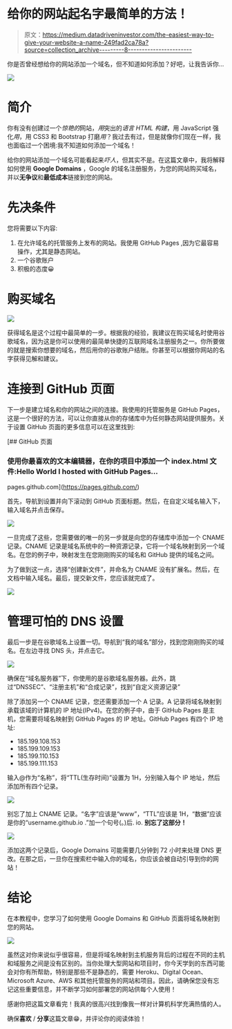 # 给你的网站起名字最简单的方法！

> 原文：<https://medium.datadriveninvestor.com/the-easiest-way-to-give-your-website-a-name-249fad2ca78a?source=collection_archive---------8----------------------->

你是否曾经想给你的网站添加一个域名，但不知道如何添加？好吧，让我告诉你…

![](img/86e3df7b9b7c160447cc5cac49486d2a.png)

# **简介**

你有没有创建过一个*惊艳的*网站，*用*突出的*语言 HTML 构建*，用 JavaScript 强化*用*，用 CSS3 和 Bootstrap 打磨*用*？我过去有过，但是就像你们现在一样，我也面临过一个困境:我不知道如何添加一个域名！

给你的网站添加一个域名可能看起来*吓人*，但其实不是。在这篇文章中，我将解释如何使用 **Google Domains** ，Google 的域名注册服务，为您的网站购买域名，并以**无争议**和**最低成本**链接到您的网站。

# 先决条件

您将需要以下内容:

1.  在允许域名的托管服务上发布的网站。我使用 GitHub Pages ,因为它最容易操作，尤其是静态网站。
2.  一个谷歌账户
3.  积极的态度😀

# 购买域名

![](img/6013ac4e59875f380146e0aad8214251.png)

获得域名是这个过程中最简单的一步。根据我的经验，我建议在购买域名时使用谷歌域名，因为这是你可以使用的最简单快捷的互联网域名注册服务之一。你所要做的就是搜索你想要的域名，然后用你的谷歌账户结账。你甚至可以根据你网站的名字获得见解和建议。

# 连接到 GitHub 页面

下一步是建立域名和你的网站之间的连接。我使用的托管服务是 GitHub Pages，这是一个很好的方法，可以让你直接从你的存储库中为任何静态网站提供服务。关于设置 GitHub 页面的更多信息可以在这里找到:

[](https://pages.github.com/) [## GitHub 页面

### 使用你最喜欢的文本编辑器，在你的项目中添加一个 index.html 文件:Hello World I hosted with GitHub Pages…

pages.github.com](https://pages.github.com/) 

首先，导航到设置并向下滚动到 GitHub 页面标题。然后，在自定义域名输入下，输入域名并点击保存。

![](img/df0cee919a61391608d7f7ee0c5702c8.png)

一旦完成了这些，您需要做的唯一的另一步就是向您的存储库中添加一个 CNAME 记录。CNAME 记录是域名系统中的一种资源记录，它将一个域名映射到另一个域名。在您的例子中，映射发生在您刚刚购买的域名和 GitHub 提供的域名之间。

为了做到这一点，选择“创建新文件”，并命名为 CNAME 没有扩展名。然后，在文档中输入域名。最后，提交新文件，您应该就完成了。

![](img/bb4502e013d3dc28a739c2c3ab127c98.png)

# **管理可怕的 DNS 设置**

最后一步是在谷歌域名上设置一切。导航到“我的域名”部分，找到您刚刚购买的域名。在左边寻找 DNS 头，并点击它。

![](img/9e52ea8c170a103d78b93201af135d42.png)

确保在“域名服务器”下，你使用的是谷歌域名服务器。此外，跳过“DNSSEC”、“注册主机”和“合成记录”，找到“自定义资源记录”

除了添加另一个 CNAME 记录，您还需要添加一个 A 记录。A 记录将域名映射到承载该域的计算机的 IP 地址(IPv4)。在您的例子中，由于 GitHub Pages 是主机，您需要将域名映射到 GitHub Pages 的 IP 地址。GitHub Pages 有四个 IP 地址:

*   185.199.108.153
*   185.199.109.153
*   185.199.110.153
*   185.199.111.153

输入@作为“名称”，将“TTL(生存时间)”设置为 1H，分别输入每个 IP 地址，然后添加所有四个记录。

![](img/3b6aac29b910adebab682b19257f0f7f.png)

别忘了加上 CNAME 记录。“名字”应该是“www”，“TTL”应该是 1H，“数据”应该是你的“username.github.io .”加一个句号(。)后. io. **别忘了这部分！**

![](img/71e047a8ab4a1927b964d40264202f7d.png)

添加这两个记录后，Google Domains 可能需要几分钟到 72 小时来处理 DNS 更改。在那之后，一旦你在搜索栏中输入你的域名，你应该会被自动引导到你的网站！

# 结论

在本教程中，您学习了如何使用 Google Domains 和 GitHub 页面将域名映射到您的网站。

![](img/1aa817ebfa98d6a865a0d069e3c54683.png)

虽然这对你来说似乎很容易，但是将域名映射到主机服务背后的过程在不同的主机和域服务之间是没有区别的。当你处理大型网站和项目时，你今天学到的东西可能会对你有所帮助，特别是那些不是静态的，需要 Heroku、Digital Ocean、Microsoft Azure、AWS 和其他托管服务的网站和项目。因此，请确保您没有忘记这些重要信息，并不断学习如何部署您的网站供每个人使用！

感谢你把这篇文章看完！我真的很高兴找到像我一样对计算机科学充满热情的人。

确保**喜欢** / **分享**这篇文章😁，并评论你的阅读体验！